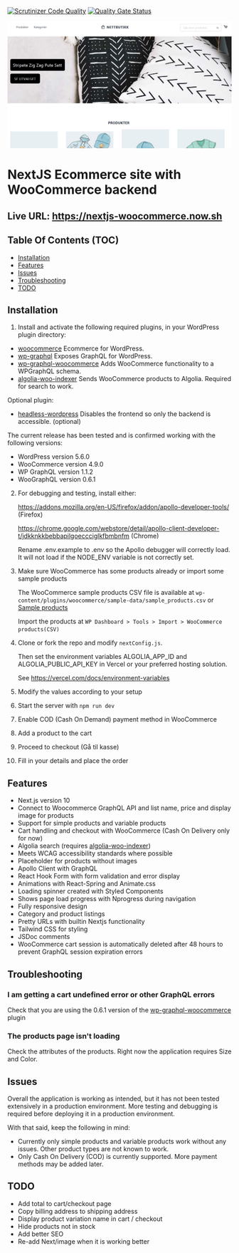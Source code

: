 [![Scrutinizer Code Quality](https://scrutinizer-ci.com/g/w3bdesign/nextjs-woocommerce/badges/quality-score.png?b=master)](https://scrutinizer-ci.com/g/w3bdesign/nextjs-woocommerce/?branch=master)
[![Quality Gate Status](https://sonarcloud.io/api/project_badges/measure?project=w3bdesign_nuxtjs-woocommerce&metric=alert_status)](https://sonarcloud.io/dashboard?id=w3bdesign_nuxtjs-woocommerce)

![Screenshot 1](./screenshots/screenshot1.jpg)

# NextJS Ecommerce site with WooCommerce backend

## Live URL: https://nextjs-woocommerce.now.sh

## Table Of Contents (TOC)

-   [Installation](#Installation)
-   [Features](#Features)
-   [Issues](#Issues)
-   [Troubleshooting](#Troubleshooting)
-   [TODO](#TODO)

## Installation

1. Install and activate the following required plugins, in your WordPress plugin directory:

- [woocommerce](https://wordpress.org/plugins/woocommerce) Ecommerce for WordPress.
- [wp-graphql](https://wordpress.org/plugins/wp-graphql) Exposes GraphQL for WordPress.
- [wp-graphql-woocommerce](https://github.com/wp-graphql/wp-graphql-woocommerce) Adds WooCommerce functionality to a WPGraphQL schema.
- [algolia-woo-indexer](https://github.com/w3bdesign/algolia-woo-indexer) Sends WooCommerce products to Algolia. Required for search to work. 

Optional plugin:

- [headless-wordpress](https://github.com/w3bdesign/headless-wp) Disables the frontend so only the backend is accessible. (optional)

The current release has been tested and is confirmed working with the following versions:

- WordPress version 5.6.0
- WooCommerce version 4.9.0
- WP GraphQL version 1.1.2
- WooGraphQL version 0.6.1

2. For debugging and testing, install either:

   https://addons.mozilla.org/en-US/firefox/addon/apollo-developer-tools/ (Firefox)

   https://chrome.google.com/webstore/detail/apollo-client-developer-t/jdkknkkbebbapilgoeccciglkfbmbnfm (Chrome)   

   Rename .env.example to .env so the Apollo debugger will correctly load. It will not load if the NODE_ENV variable is not correctly set.

3. Make sure WooCommerce has some products already or import some sample products

   The WooCommerce sample products CSV file is available at `wp-content/plugins/woocommerce/sample-data/sample_products.csv` or [Sample products](sample_products/)

   Import the products at `WP Dashboard > Tools > Import > WooCommerce products(CSV)`

4. Clone or fork the repo and modify `nextConfig.js`. 

   Then set the environment variables ALGOLIA_APP_ID and ALGOLIA_PUBLIC_API_KEY in Vercel or your preferred hosting solution.
   
   See https://vercel.com/docs/environment-variables
   
5. Modify the values according to your setup
6. Start the server with `npm run dev`
7. Enable COD (Cash On Demand) payment method in WooCommerce
8. Add a product to the cart
9. Proceed to checkout (Gå til kasse)
10. Fill in your details and place the order

## Features

- Next.js version 10
- Connect to Woocommerce GraphQL API and list name, price and display image for products
- Support for simple products and variable products
- Cart handling and checkout with WooCommerce (Cash On Delivery only for now)
- Algolia search (requires [algolia-woo-indexer](https://github.com/w3bdesign/algolia-woo-indexer))
- Meets WCAG accessibility standards where possible
- Placeholder for products without images
- Apollo Client with GraphQL
- React Hook Form with form validation and error display
- Animations with React-Spring and Animate.css
- Loading spinner created with Styled Components
- Shows page load progress with Nprogress during navigation
- Fully responsive design
- Category and product listings
- Pretty URLs with builtin Nextjs functionality
- Tailwind CSS for styling
- JSDoc comments
- WooCommerce cart session is automatically deleted after 48 hours to prevent GraphQL session expiration errors

## Troubleshooting

### I am getting a cart undefined error or other GraphQL errors

Check that you are using the 0.6.1 version of the [wp-graphql-woocommerce](https://github.com/wp-graphql/wp-graphql-woocommerce) plugin

### The products page isn't loading

Check the attributes of the products. Right now the application requires Size and Color.

## Issues

Overall the application is working as intended, but it has not been tested extensively in a production environment. 
More testing and debugging is required before deploying it in a production environment. 

With that said, keep the following in mind:

- Currently only simple products and variable products work without any issues. Other product types are not known to work.
- Only Cash On Delivery (COD) is currently supported. More payment methods may be added later.

## TODO

- Add total to cart/checkout page
- Copy billing address to shipping address
- Display product variation name in cart / checkout
- Hide products not in stock
- Add better SEO
- Re-add Next/image when it is working better
